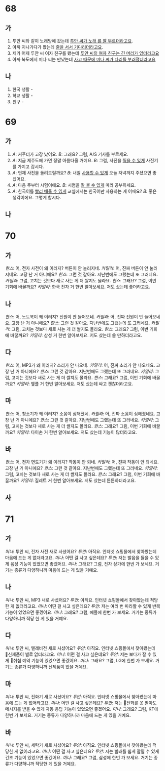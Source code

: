 # 68
## 가
1. 투안 씨와 같이 노래방에 갔는데 <u>투안 씨가 노래 를 잘 부르더라고요</u>.
2. 아까 지나가다가 봤는데 <u>줄을 서서 기다리더라고요</u>.
3. 제가 어제 투안 씨 여자 친구를 봤는데 <u>투안 씨의 여자 친구는 긴 머리가 있더라고요</u>
4. 아까 복도에서 미나 씨는 만났는데 <u>사고 때문에 미나 씨가 다리를 부러졌더라고요</u>
## 나
1. 한국 생활 - 
2. 학교 생활 -
3. 친구 - 

# 69
## 가
1. *A*: 커푸터가 고장 났어요.
   *B*: 그래요? 그럼, <u></u> A/S 기사를 부르세요.
1. *A*: 지금 제주도에 가면 정말 아름다울 거예요.
   *B*: 그럼, 사진을 <u>찍을 수 있게</u> 사진기를 가지고 갑시다.
1. *A*: 언제 사전을 돌려드릴까요?
   *B*: 내일 <u>사용할 수 있게</u> 오늘 저녁까지 주셨으면 좋겠어요.
1. *A*: 다음 주부터 시험이에요.
   *B*: 시험을 <u>잘 볼 수 있게</u> 미리 공부하세요.
1. *A*: 한국어를 <u>빨리 배울 수 있게</u> 교실에서는 한국어만 사용하는 게 어때요?
   *B*: 좋은 생각이에요. 그렇게 합시다.
## 나
# 70
## 가
*한스*: 어, 전자 사전이 왜 이러지? 버튼이 안 눌러지네.
*카밀라*: 어, 진짜 버튼이 안 눌러지네요. 고장 난 거 아니에요?
*한스*: 그런 것 같아요. 지난번에도 그랬는데 또 그러네요.
*카밀라*: 그럼, 고치는 것보다 새로 사는 게 더 쌀지도 몰라요.
*한스*: 그래요? 그럼, 이번 기회에 바꿀까요?
*카밀라*: 한국 전자 거 한번 알아보세요. 저도 샀는데 좋더라고요.
## 나
*한스*: 어, 노트북이 왜 이러지? 전원이 안 들어오네.
*카밀라*: 어, 진짜 전원이 안 들어오네요. 고장 난 거 아니에요?
*한스*: 그런 것 같아요. 지난번에도 그랬는데 또 그러네요.
*카밀라*: 그럼, 고치는 것보다 새로 사는 게 더 쌀지도 몰라요.
*한스*: 그래요? 그럼, 이번 기회에 바꿀까요?
*카밀라*: 삼성 거 한번 알아보세요. 저도 샀는데 쓸 만하더라고요.
## 다
*한스*: 어, MP3가 왜 이러지? 소리가 안 나오네.
*카밀라*: 어, 진짜 소리가 안 나오네요. 고장 난 거 아니에요?
*한스*: 그런 것 같아요. 지난번에도 그랬는데 또 그러네요.
*카밀라*: 그럼, 고치는 것보다 새로 사는 게 더 쌀지도 몰라요.
*한스*: 그래요? 그럼, 이번 기회에 바꿀까요?
*카밀라*: 엪플 거 한번 알아보세요. 저도 샀는데 싸고 괜찮더라고요.
## 마
*한스*: 어, 청소기가 왜 이러지? 소음이 심해졌네.
*카밀라*: 어, 진짜 소음이 심해졌네요. 고장 난 거 아니에요?
*한스*: 그런 것 같아요. 지난번에도 그랬는데 또 그러네요.
*카밀라*: 그럼, 고치는 것보다 새로 사는 게 더 쌀지도 몰라요.
*한스*: 그래요? 그럼, 이번 기회에 바꿀까요?
*카밀라*: 다이손 거 한번 알아보세요. 저도 샀는데 기능이 많더라고요.
## 바
*한스*: 어, 전자 면도기가 왜 이러지? 작동이 안 되네.
*카밀라*: 어, 진짜 작동이 안 되네요. 고장 난 거 아니에요?
*한스*: 그런 것 같아요. 지난번에도 그랬는데 또 그러네요.
*카밀라*: 그럼, 고치는 것보다 새로 사는 게 더 쌀지도 몰라요.
*한스*: 그래요? 그럼, 이번 기회에 바꿀까요?
*카밀라*: 질레트 거 한번 알아보세요. 저도 샀는데 튼튼하더라고요.
## 사

# 71
## 가
*미나*: 투안 씨, 전자 사전 새로 사셨어요?
*투안*: 아직요. 인터넷 쇼핑몰에서 찾아봤는데 마음에 드는 게 없더라고요.
*미나*: 어떤 걸 사고 싶은데요?
*투안*: 저는 발음을 들을 수 있게 음성 기능이 있었으면 좋겠어요.
*미나*: 그래요? 그럼, 전자 상가에 한번 가 보세요. 거기는 종류가 다양하니까 마음에 드는 게 있을 거예요.
## 나
*미나*: 투안 씨, MP3 새로 사셨어요?
*투안*: 아직요. 인터넷 쇼핑몰에서 찾아봤는데 적당한 게 없더라고요.
*미나*: 어떤 걸 사고 싶은데요?
*투안*: 저는 여러 번 따라할 수 있게 반복 기능이 있었으면 좋겠어요.
*미나*: 그래요? 그럼, 에플에 한번 가 보세요. 거기는 종류가 다양하니까 적당 한 게 있을 거예요.
## 다
*미나*: 투안 씨, 텔레비전 새로 사셨어요?
*투안*: 아직요. 인터넷 쇼핑몰에서 찾아봤는데 신제품이 별로 없더라고요.
*미나*: 어떤 걸 사고 싶은데요?
*투안*: 저는 보다가 잘 수 있게 취침 예약 기능이 있었으면 좋겠어요.
*미나*: 그래요? 그럼, LG에 한번 가 보세요. 거기는 종류가 다양하니까 신제품이 있을 거예요.
## 마
*미나*: 투안 씨, 전화기 새로 사셨어요?
*투안*: 아직요. 인터넷 쇼핑몰에서 찾아봤는데 마음에 드는 게 없어라고요.
*미나*: 어떤 걸 사고 싶은데요?
*투안*: 저는 전화를 못 받아도 메시지를 받을 수 있게 자동 응답 기능이 있었으면 좋겠어요.
*미나*: 그래요? 그럼, KT에 한번 가 보세요. 거기는 종류가 다양하니까 마음에 드는 게 있을 거예요.
## 바
*미나*: 투안 씨, 세탁기 새로 사셨어요?
*투안*: 아직요. 인터넷 쇼핑몰에서 찾아봤는데 적당한 게 없어라고요.
*미나*: 어떤 걸 사고 싶은데요?
*투안*: 저는 빨래를 쉽게 말릴 수 있게 건조 기능이 있었으면 좋겠어요.
*미나*: 그래요? 그럼, 삼성에 한번 가 보세요. 거기는 종류가 다양하니까 적당한 게 있을 거예요.